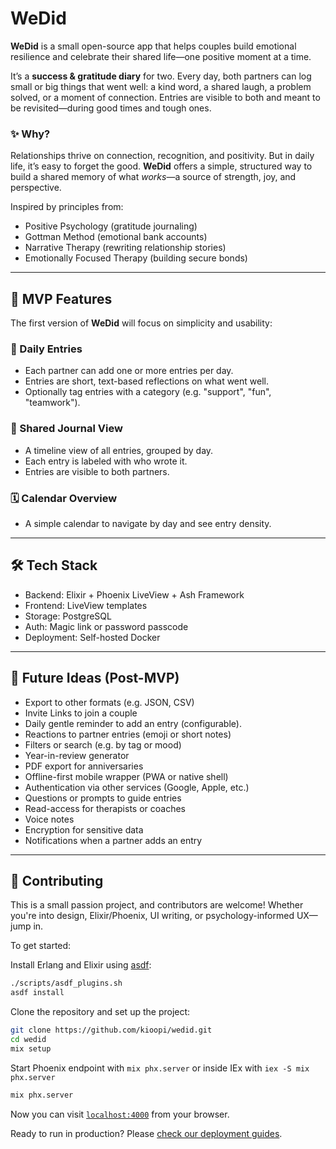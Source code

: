 # WeDid

**WeDid** is a small open-source app that helps couples build emotional resilience and celebrate their shared life—one positive moment at a time.

It’s a **success & gratitude diary** for two. Every day, both partners can log small or big things that went well: a kind word, a shared laugh, a problem solved, or a moment of connection. Entries are visible to both and meant to be revisited—during good times and tough ones.

### ✨ Why?

Relationships thrive on connection, recognition, and positivity. But in daily life, it’s easy to forget the good.
**WeDid** offers a simple, structured way to build a shared memory of what *works*—a source of strength, joy, and perspective.

Inspired by principles from:
- Positive Psychology (gratitude journaling)
- Gottman Method (emotional bank accounts)
- Narrative Therapy (rewriting relationship stories)
- Emotionally Focused Therapy (building secure bonds)

---

## 🚀 MVP Features

The first version of **WeDid** will focus on simplicity and usability:

### 💬 Daily Entries
- Each partner can add one or more entries per day.
- Entries are short, text-based reflections on what went well.
- Optionally tag entries with a category (e.g. "support", "fun", "teamwork").

### 👀 Shared Journal View
- A timeline view of all entries, grouped by day.
- Each entry is labeled with who wrote it.
- Entries are visible to both partners.

### 🗓️ Calendar Overview
- A simple calendar to navigate by day and see entry density.

---

## 🛠️ Tech Stack

- Backend: Elixir + Phoenix LiveView + Ash Framework
- Frontend: LiveView templates
- Storage: PostgreSQL
- Auth: Magic link or password passcode
- Deployment: Self-hosted Docker

---

## 🎯 Future Ideas (Post-MVP)
- Export to other formats (e.g. JSON, CSV)
- Invite Links to join a couple
- Daily gentle reminder to add an entry (configurable).
- Reactions to partner entries (emoji or short notes)
- Filters or search (e.g. by tag or mood)
- Year-in-review generator
- PDF export for anniversaries
- Offline-first mobile wrapper (PWA or native shell)
- Authentication via other services (Google, Apple, etc.)
- Questions or prompts to guide entries
- Read-access for therapists or coaches
- Voice notes
- Encryption for sensitive data
- Notifications when a partner adds an entry

---

## 🤝 Contributing

This is a small passion project, and contributors are welcome! Whether you're into design, Elixir/Phoenix, UI writing, or psychology-informed UX—jump in.

To get started:

Install Erlang and Elixir using [asdf](https://asdf-vm.com/):
```bash
./scripts/asdf_plugins.sh
asdf install
```

Clone the repository and set up the project:

```bash
git clone https://github.com/kioopi/wedid.git
cd wedid
mix setup
```


Start Phoenix endpoint with `mix phx.server` or inside IEx with `iex -S mix phx.server`
```bash
mix phx.server
```

Now you can visit [`localhost:4000`](http://localhost:4000) from your browser.

Ready to run in production? Please [check our deployment guides](https://hexdocs.pm/phoenix/deployment.html).
